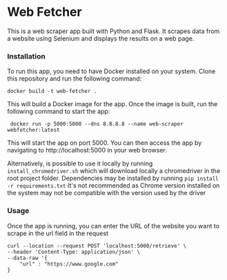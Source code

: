 # Web Fetcher
This is a web scraper app built with Python and Flask. It scrapes data from a website using Selenium and displays the results on a web page.

### Installation

To run this app, you need to have Docker installed on your system. Clone this repository and run the following command:

```commandline
docker build -t web-fetcher .
```
This will build a Docker image for the app. Once the image is built, run the following command to start the app:

```commandline
 docker run -p 5000:5000 --dns 8.8.8.8 --name web-scraper  webfetcher:latest
```
This will start the app on port 5000. You can then access the app by navigating to http://localhost:5000 in your web browser.

Alternatively, is possible to use it locally by running `install_chromedriver.sh` which will download locally a chromedriver in the root project folder.
Dependencies may be installed by running `pip install -r requirements.txt`
It's not recommended as Chrome version installed on the system may not be compatible with the version used by the driver

### Usage
Once the app is running, you can enter the URL of the website you want to scrape in the url field in the request 

```commandline
curl --location --request POST 'localhost:5000/retrieve' \
--header 'Content-Type: application/json' \
--data-raw '{
    "url" : "https://www.google.com"
}
```
